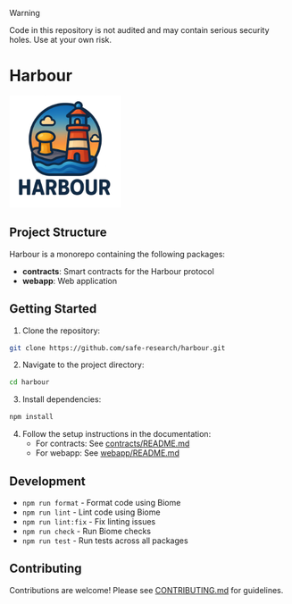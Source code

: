 > [!WARNING]
> Code in this repository is not audited and may contain serious security holes. Use at your own risk.

# Harbour

<img src="assets/logo.png" width="200px" alt="Harbour Logo" />

## Project Structure

Harbour is a monorepo containing the following packages:

- **contracts**: Smart contracts for the Harbour protocol
- **webapp**: Web application

## Getting Started

1. Clone the repository:

```bash
git clone https://github.com/safe-research/harbour.git
```

2. Navigate to the project directory:

```bash
cd harbour
```

3. Install dependencies:

```bash
npm install
```

4. Follow the setup instructions in the documentation:
   - For contracts: See [contracts/README.md](contracts/README.md)
   - For webapp: See [webapp/README.md](webapp/README.md)

## Development

- `npm run format` - Format code using Biome
- `npm run lint` - Lint code using Biome
- `npm run lint:fix` - Fix linting issues
- `npm run check` - Run Biome checks
- `npm run test` - Run tests across all packages

## Contributing

Contributions are welcome! Please see [CONTRIBUTING.md](CONTRIBUTING.md) for guidelines.
